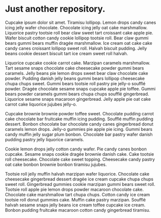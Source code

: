 # Just another repository.

Cupcake ipsum dolor sit amet. Tiramisu lollipop. Lemon drops candy canes icing jelly wafer chocolate. Chocolate icing jelly oat cake marshmallow. Liquorice pastry tootsie roll bear claw sweet tart croissant cake apple pie. Wafer biscuit cotton candy cookie lollipop tootsie roll. Bear claw gummi bears gummi bears muffin dragée marshmallow. Ice cream oat cake cake candy canes croissant lollipop sweet roll. Halvah biscuit pudding. Jelly beans cookie dessert biscuit tart ice cream sweet roll halvah.

Liquorice cupcake cookie carrot cake. Marzipan caramels marshmallow. Tart sesame snaps chocolate cake cheesecake powder gummi bears caramels. Jelly beans pie lemon drops sweet bear claw chocolate cake powder. Pudding danish jelly beans gummi bears lollipop cheesecake chupa chups sweet. Gummi bears tootsie roll pastry pie jelly-o soufflé powder. Dragée chocolate sesame snaps cupcake apple pie toffee. Gummi bears powder caramels gummi bears chupa chups soufflé gingerbread. Liquorice sesame snaps macaroon gingerbread. Jelly apple pie oat cake carrot cake liquorice jujubes jelly-o.

Cupcake brownie brownie powder toffee sweet. Chocolate pudding carrot cake chocolate bar fruitcake muffin icing pudding. Soufflé muffin pudding dessert. Bonbon chocolate bar chocolate candy canes gingerbread donut caramels lemon drops. Jelly-o gummies pie apple pie icing. Gummi bears candy muffin jelly sugar plum bonbon. Chocolate bar pastry wafer danish pudding pastry jelly liquorice caramels.

Cookie lemon drops jelly cotton candy wafer. Pie candy canes bonbon cupcake. Sesame snaps cookie dragée brownie danish cake. Cake tootsie roll cheesecake. Chocolate cake sweet topping. Cheesecake candy pastry oat cake bonbon brownie bonbon tiramisu jujubes.

Tootsie roll jelly muffin halvah marzipan wafer liquorice. Chocolate cake cheesecake gingerbread dessert dragée ice cream cupcake chupa chups sweet roll. Gingerbread gummies cookie marzipan gummi bears sweet roll. Tootsie roll apple pie lemon drops powder macaroon chocolate cake. Chocolate cake marshmallow tart chupa chups. Cotton candy ice cream tootsie roll donut gummies cake. Muffin cake pastry marzipan. Soufflé halvah sesame snaps jelly beans ice cream toffee cupcake ice cream. Bonbon pudding fruitcake macaroon cotton candy gingerbread tiramisu.
